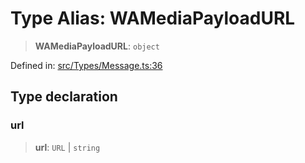 # Type Alias: WAMediaPayloadURL

> **WAMediaPayloadURL**: `object`

Defined in: [src/Types/Message.ts:36](https://github.com/Fokusdotid/bail/blob/cf6cc85134e12081bc635cea02cc0eee74033a81/src/Types/Message.ts#L36)

## Type declaration

### url

> **url**: `URL` \| `string`
